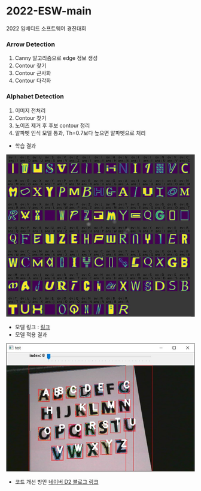 # 2022-ESW-main
2022 임베디드 소프트웨어 경진대회

### Arrow Detection
1. Canny 알고리즘으로 edge 정보 생성
2. Contour 찾기
3. Contour 근사화
4. Contour 다각화


### Alphabet Detection
1. 이미지 전처리
2. Contour 찾기
3. 노이즈 제거 후 후보 contour 정리
4. 알파벳 인식 모델 통과, Th=0.7보다 높으면 알파벳으로 처리
* 학습 결과

![result_image_train](https://github.com/KU-2022-Embedded-SW/2022-ESW-main/blob/main/ReportImages/alphabet_detection_train_result.jpg)
* 모델 링크 : [링크](https://drive.google.com/drive/folders/1ic6IRprpYnCIdwzm6b53zqGvKN6z0605?usp=sharing)
* 모델 적용 결과

![result_image_cnn](https://github.com/KU-2022-Embedded-SW/2022-ESW-main/blob/main/ReportImages/alphabet_detection_result_cnn_model.jpg)

* 코드 개선 방안
[네이버 D2 블로그 링크](https://d2.naver.com/helloworld/8344782)
